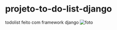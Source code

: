 # projeto-to-do-list-django
 todolist feito com framework django
![foto](https://github.com/user-attachments/assets/9d10f754-8016-4a07-8194-52f2fbc228c9)
